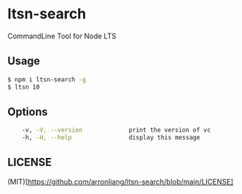 # ltsn-search

CommandLine Tool for Node LTS

## Usage

```bash
$ npm i ltsn-search -g
$ ltsn 10
```

## Options

```bash
    -v, -V, --version             print the version of vc
    -h, -H, --help                display this message
```

## LICENSE

(MIT)[https://github.com/arronliang/ltsn-search/blob/main/LICENSE]
